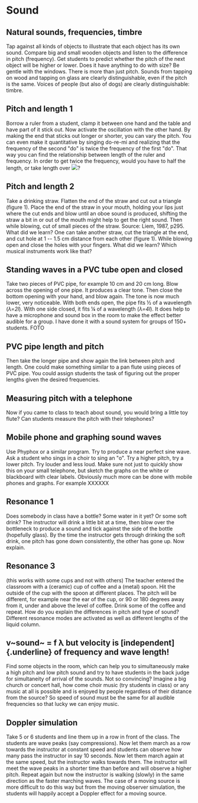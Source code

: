 # Sound

## Natural sounds, frequencies, timbre
Tap against all kinds of objects to illustrate that each object has its own sound. Compare big and small wooden objects and listen to the difference in pitch (frequency). Get students to predict whether the pitch of the next object will be higher or lower. Does it have anything to do with size? Be gentle with the windows. There is more than just pitch. Sounds from tapping on wood and tapping on glass are clearly distinguishable, even if the pitch is the same. Voices of people (but also of dogs) are clearly distinguishable: timbre.

## Pitch and length 1
Borrow a ruler from a student, clamp it between one hand and the table and have part of it stick out. Now activate the oscillation with the other hand. By making the end that sticks out longer or shorter, you can vary the pitch. You can even make it quantitative by singing do-re-mi and realizing that the frequency of the second "do" is twice the frequency of the first "do". That way you can find the relationship between length of the ruler and frequency. In order to get twice the frequency, would you have to half the length, or take length over ![](media/image54.wmf)?

## Pitch and length 2
Take a drinking straw. Flatten the end of the straw and cut out a triangle (figure 1). Place the end of the straw in your mouth, holding your lips just where the cut ends and blow until an oboe sound is produced, shifting the straw a bit in or out of the mouth might help to get the right sound. Then while blowing, cut of small pieces of the straw. Source: Liem, 1987, p295. What did we learn? One can take another straw, cut the triangle at the end, and cut hole at 1 -- 1.5 cm distance from each other (figure 1). While blowing open and close the holes with your fingers. What did we learn? Which musical instruments work like that?

## Standing waves in a PVC tube open and closed
Take two pieces of PVC pipe, for example 10 cm and 20 cm long. Blow across the opening of one pipe. It produces a clear tone. Then close the bottom opening with your hand, and blow again. The tone is now much lower, very noticeable. With both ends open, the pipe fits ½ of a wavelength (*λ=2l*). With one side closed, it fits ¼ of a wavelength (*λ=4l*). It does help to have a microphone and sound box in the room to make the effect better audible for a group. I have done it with a sound system for groups of 150+ students. FOTO

## PVC pipe length and pitch
Then take the longer pipe and show again the link between pitch and length. One could make something similar to a pan flute using pieces of PVC pipe. You could assign students the task of figuring out the proper lengths given the desired frequencies.

## Measuring pitch with a telephone
Now if you came to class to teach about sound, you would bring a little toy flute? Can students measure the pitch with their telephones?

## Mobile phone and graphing sound waves
Use Phyphox or a similar program. Try to produce a near perfect sine wave. Ask a student who sings in a choir to sing an "o". Try a higher pitch, try a lower pitch. Try louder and less loud. Make sure not just to quickly show this on your small telephone, but sketch the graphs on the white or blackboard with clear labels. Obviously much more can be done with mobile phones and graphs. For example XXXXXX

## Resonance 1 
Does somebody in class have a bottle? Some water in it yet? Or some soft drink? The instructor will drink a little bit at a time, then blow over the bottleneck to produce a sound and tick against the side of the bottle (hopefully glass). By the time the instructor gets through drinking the soft drink, one pitch has gone down consistently, the other has gone up. Now explain.

## Resonance 3
(this works with some cups and not with others) The teacher entered the classroom with a (ceramic) cup of coffee and a (metal) spoon. Hit the outside of the cup with the spoon at different places. The pitch will be different, for example near the ear of the cup, or 90 or 180 degrees away from it, under and above the level of coffee. Drink some of the coffee and repeat. How do you explain the differences in pitch and type of sound? Different resonance modes are activated as well as different lengths of the liquid column.

## v~sound~ = f λ but velocity is [independent]{.underline} of frequency and wave length! 
Find some objects in the room, which can help you to simultaneously make a high pitch and low pitch sound and try to have students in the back judge for simultaneity of arrival of the sounds. Not so convincing? Imagine a big church or concert hall, how come choir music (try students in class) or any music at all is possible and is enjoyed by people regardless of their distance from the source? So speed of sound must be the same for all audible frequencies so that lucky we can enjoy music.

## Doppler simulation
Take 5 or 6 students and line them up in a row in front of the class. The students are wave peaks (say compressions). Now let them march as a row towards the instructor at constant speed and students can observe how many pass the instructor in say 10 seconds. Now let them march again at the same speed, but the instructor walks towards them. The instructor will meet the wave peaks in a shorter time than before and will observe a higher pitch. Repeat again but now the instructor is walking (slowly) in the same direction as the faster marching waves. The case of a moving source is more difficult to do this way but from the moving observer simulation, the students will happily accept a Doppler effect for a moving source.
